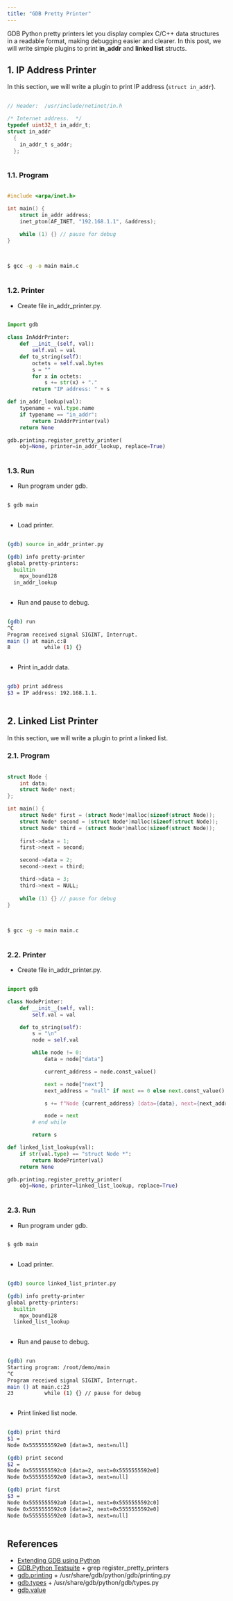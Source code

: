 ```yaml
---
title: "GDB Pretty Printer"
---
```


GDB Python pretty printers let you display complex C/C++ data structures in a readable format, making debugging easier and clearer. In this post, we will write simple plugins to print **in_addr** and **linked list** structs.


## 1. IP Address Printer
In this section, we will write a plugin to print IP address (`struct in_addr`).
```c
  
// Header:  /usr/include/netinet/in.h

/* Internet address.  */
typedef uint32_t in_addr_t;
struct in_addr
  {
    in_addr_t s_addr;
  };
  
```

### 1.1. Program
```c
  
#include <arpa/inet.h>

int main() {
    struct in_addr address;
    inet_pton(AF_INET, "192.168.1.1", &address);

    while (1) {} // pause for debug
}
  
```

```sh
  
$ gcc -g -o main main.c
  
```

### 1.2. Printer
- Create file in_addr_printer.py.
```python
  
import gdb

class InAddrPrinter:
    def __init__(self, val):
        self.val = val
    def to_string(self):
        octets = self.val.bytes
        s = ""
        for x in octets:
            s += str(x) + "."
        return "IP address: " + s

def in_addr_lookup(val):
    typename = val.type.name
    if typename == "in_addr":
        return InAddrPrinter(val)
    return None

gdb.printing.register_pretty_printer(
    obj=None, printer=in_addr_lookup, replace=True)
  
```


### 1.3. Run
- Run program under gdb.
```sh
  
$ gdb main
  
```

- Load printer. 
```sh
  
(gdb) source in_addr_printer.py

(gdb) info pretty-printer
global pretty-printers:
  builtin
    mpx_bound128
  in_addr_lookup
  
```

- Run and pause to debug.
```sh
  
(gdb) run
^C
Program received signal SIGINT, Interrupt.
main () at main.c:8
8           while (1) {}
  
```

- Print in_addr data.
```sh
  
gdb) print address
$3 = IP address: 192.168.1.1.
  
```


## 2. Linked List Printer
In this section, we will write a plugin to print a linked list.

### 2.1. Program
```c
  
struct Node {
    int data;
    struct Node* next;
};

int main() {    
    struct Node* first = (struct Node*)malloc(sizeof(struct Node));
    struct Node* second = (struct Node*)malloc(sizeof(struct Node));
    struct Node* third = (struct Node*)malloc(sizeof(struct Node));
    
    first->data = 1;
    first->next = second;

    second->data = 2;
    second->next = third;

    third->data = 3;
    third->next = NULL;
    
    while (1) {} // pause for debug    
}
  
```

```sh
  
$ gcc -g -o main main.c
  
```

### 2.2. Printer
- Create file in_addr_printer.py.
```python
  
import gdb

class NodePrinter:
    def __init__(self, val):
        self.val = val

    def to_string(self):
        s = "\n"
        node = self.val

        while node != 0:
            data = node["data"]

            current_address = node.const_value()

            next = node["next"]
            next_address = "null" if next == 0 else next.const_value()

            s += f"Node {current_address} [data={data}, next={next_address}]\n"

            node = next
        # end while

        return s

def linked_list_lookup(val):
    if str(val.type) == "struct Node *":
        return NodePrinter(val)
    return None

gdb.printing.register_pretty_printer(
    obj=None, printer=linked_list_lookup, replace=True)
  
```


### 2.3. Run
- Run program under gdb.
```sh
  
$ gdb main
  
```

- Load printer. 
```sh
  
(gdb) source linked_list_printer.py

(gdb) info pretty-printer 
global pretty-printers:
  builtin
    mpx_bound128
  linked_list_lookup
  
```

- Run and pause to debug.
```sh
  
(gdb) run
Starting program: /root/demo/main 
^C
Program received signal SIGINT, Interrupt.
main () at main.c:23
23          while (1) {} // pause for debug
  
```

- Print linked list node.
```sh
  
(gdb) print third
$1 = 
Node 0x5555555592e0 [data=3, next=null]

(gdb) print second
$2 = 
Node 0x5555555592c0 [data=2, next=0x5555555592e0]
Node 0x5555555592e0 [data=3, next=null]

(gdb) print first
$3 = 
Node 0x5555555592a0 [data=1, next=0x5555555592c0]
Node 0x5555555592c0 [data=2, next=0x5555555592e0]
Node 0x5555555592e0 [data=3, next=null]
  
```


## References
- [Extending GDB using Python](https://sourceware.org/gdb/current/onlinedocs/gdb.html/Python.html#Python)
- [GDB.Python Testsuite](https://github.com/bminor/binutils-gdb/tree/master/gdb/testsuite/gdb.python) + grep register_pretty_printers
- [gdb.printing](https://sourceware.org/gdb/current/onlinedocs/gdb.html/gdb_002eprinting.html#gdb_002eprinting) + /usr/share/gdb/python/gdb/printing.py
- [gdb.types](https://sourceware.org/gdb/current/onlinedocs/gdb.html/gdb_002etypes.html#gdb_002etypes) + /usr/share/gdb/python/gdb/types.py
- [gdb.value](https://sourceware.org/gdb/current/onlinedocs/gdb.html/Values-From-Inferior.html#Values-From-Inferior)